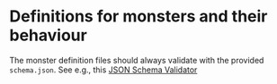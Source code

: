 # Definitions for monsters and their behaviour

The monster definition files should always validate with the provided `schema.json`. See e.g., this [JSON Schema Validator](https://www.jsonschemavalidator.net/)